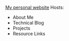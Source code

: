 [My personal website](http://matt16749.github.io) 
Hosts:
  - About Me
  - Technical Blog
  - Projects
  - Resource Links
